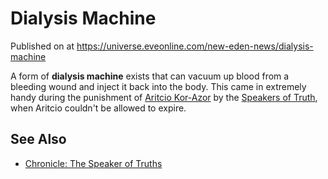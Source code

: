 # Dialysis Machine
Published on  at https://universe.eveonline.com/new-eden-news/dialysis-machine

A form of **dialysis machine** exists that can vacuum up blood from a bleeding wound and inject it back into the body. This came in extremely handy during the punishment of [Aritcio Kor-Azor](2puF18pxR6b7AVuy3HE9IV) by the [Speakers of Truth](3vA8Xh4A10DiybH2UTOEUO), when Aritcio couldn't be allowed to expire.

See Also
--------
-   [Chronicle: The Speaker of Truths](2O47ZdRbnohMLKgDhmLJGk)
